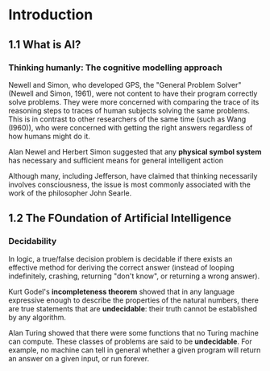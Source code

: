 # Introduction

## 1.1 What is AI?

### Thinking humanly: The cognitive modelling approach
Newell and Simon, who developed GPS, the "General Problem Solver" (Newell and Simon, 1961), were not content to have their program correctly solve problems. They were more concerned with comparing the trace of its reasoning steps to traces of human subjects solving the same problems. This is in contrast to other researchers of the same time (such as Wang (I960)), who were concerned with getting the right answers regardless of how humans might do it.

Alan Newel and Herbert Simon suggested that any **physical symbol system** has necessary and sufficient means for general intelligent action

Although many, including Jefferson, have claimed that thinking necessarily involves consciousness, the issue is most commonly associated with the work of the philosopher John Searle.

## 1.2 The FOundation of Artificial Intelligence

### Decidability
In logic, a true/false decision problem is decidable if there exists an effective method for deriving the correct answer (instead of looping indefinitely, crashing, returning "don't know", or returning a wrong answer).

Kurt Godel's **incompleteness theorem** showed that in any language expressive enough to describe the properties of the natural numbers, there are true statements that are **undecidable**: their truth cannot be established by any algorithm.

Alan Turing showed that there were some functions that no Turing machine can compute. These classes of problems are said to be **undecidable**. For example, no machine can tell in general whether a given program will return an answer on a given input, or run forever.